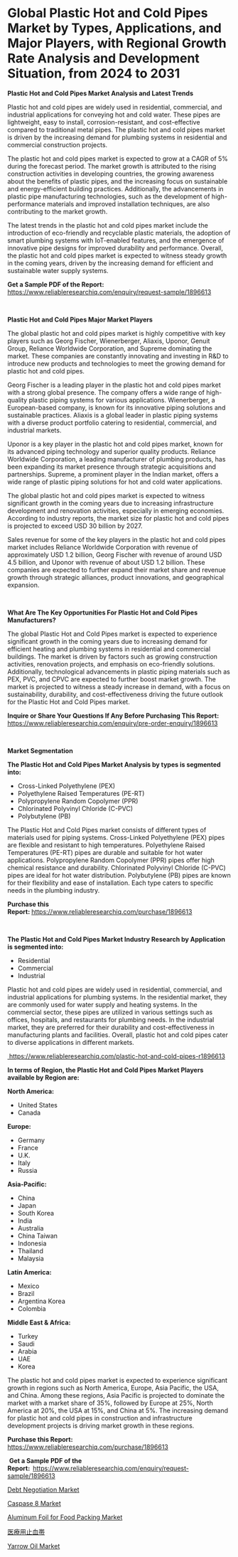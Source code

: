 <p><h1>Global Plastic Hot and Cold Pipes Market by Types, Applications, and Major Players, with Regional Growth Rate Analysis and Development Situation, from 2024 to 2031</h1></p><p><strong>Plastic Hot and Cold Pipes Market Analysis and Latest Trends</strong></p>
<p><p>Plastic hot and cold pipes are widely used in residential, commercial, and industrial applications for conveying hot and cold water. These pipes are lightweight, easy to install, corrosion-resistant, and cost-effective compared to traditional metal pipes. The plastic hot and cold pipes market is driven by the increasing demand for plumbing systems in residential and commercial construction projects.</p><p>The plastic hot and cold pipes market is expected to grow at a CAGR of 5% during the forecast period. The market growth is attributed to the rising construction activities in developing countries, the growing awareness about the benefits of plastic pipes, and the increasing focus on sustainable and energy-efficient building practices. Additionally, the advancements in plastic pipe manufacturing technologies, such as the development of high-performance materials and improved installation techniques, are also contributing to the market growth.</p><p>The latest trends in the plastic hot and cold pipes market include the introduction of eco-friendly and recyclable plastic materials, the adoption of smart plumbing systems with IoT-enabled features, and the emergence of innovative pipe designs for improved durability and performance. Overall, the plastic hot and cold pipes market is expected to witness steady growth in the coming years, driven by the increasing demand for efficient and sustainable water supply systems.</p></p>
<p><strong>Get a Sample PDF of the Report:&nbsp;</strong> <a href="https://www.reliableresearchiq.com/enquiry/request-sample/1896613">https://www.reliableresearchiq.com/enquiry/request-sample/1896613</a></p>
<p>&nbsp;</p>
<p><strong>Plastic Hot and Cold Pipes Major Market Players</strong></p>
<p><p>The global plastic hot and cold pipes market is highly competitive with key players such as Georg Fischer, Wienerberger, Aliaxis, Uponor, Genuit Group, Reliance Worldwide Corporation, and Supreme dominating the market. These companies are constantly innovating and investing in R&D to introduce new products and technologies to meet the growing demand for plastic hot and cold pipes.</p><p>Georg Fischer is a leading player in the plastic hot and cold pipes market with a strong global presence. The company offers a wide range of high-quality plastic piping systems for various applications. Wienerberger, a European-based company, is known for its innovative piping solutions and sustainable practices. Aliaxis is a global leader in plastic piping systems with a diverse product portfolio catering to residential, commercial, and industrial markets.</p><p>Uponor is a key player in the plastic hot and cold pipes market, known for its advanced piping technology and superior quality products. Reliance Worldwide Corporation, a leading manufacturer of plumbing products, has been expanding its market presence through strategic acquisitions and partnerships. Supreme, a prominent player in the Indian market, offers a wide range of plastic piping solutions for hot and cold water applications.</p><p>The global plastic hot and cold pipes market is expected to witness significant growth in the coming years due to increasing infrastructure development and renovation activities, especially in emerging economies. According to industry reports, the market size for plastic hot and cold pipes is projected to exceed USD 30 billion by 2027.</p><p>Sales revenue for some of the key players in the plastic hot and cold pipes market includes Reliance Worldwide Corporation with revenue of approximately USD 1.2 billion, Georg Fischer with revenue of around USD 4.5 billion, and Uponor with revenue of about USD 1.2 billion. These companies are expected to further expand their market share and revenue growth through strategic alliances, product innovations, and geographical expansion.</p></p>
<p>&nbsp;</p>
<p><strong>What Are The Key Opportunities For Plastic Hot and Cold Pipes Manufacturers?</strong></p>
<p><p>The global Plastic Hot and Cold Pipes market is expected to experience significant growth in the coming years due to increasing demand for efficient heating and plumbing systems in residential and commercial buildings. The market is driven by factors such as growing construction activities, renovation projects, and emphasis on eco-friendly solutions. Additionally, technological advancements in plastic piping materials such as PEX, PVC, and CPVC are expected to further boost market growth. The market is projected to witness a steady increase in demand, with a focus on sustainability, durability, and cost-effectiveness driving the future outlook for the Plastic Hot and Cold Pipes market.</p></p>
<p><strong>Inquire or Share Your Questions If Any Before Purchasing This Report:</strong> <a href="https://www.reliableresearchiq.com/enquiry/pre-order-enquiry/1896613">https://www.reliableresearchiq.com/enquiry/pre-order-enquiry/1896613</a></p>
<p>&nbsp;</p>
<p><strong>Market Segmentation</strong></p>
<p><strong>The Plastic Hot and Cold Pipes Market Analysis by types is segmented into:</strong></p>
<p><ul><li>Cross-Linked Polyethylene (PEX)</li><li>Polyethylene Raised Temperatures (PE-RT)</li><li>Polypropylene Random Copolymer (PPR)</li><li>Chlorinated Polyvinyl Chloride (C-PVC)</li><li>Polybutylene (PB)</li></ul></p>
<p><p>The Plastic Hot and Cold Pipes market consists of different types of materials used for piping systems. Cross-Linked Polyethylene (PEX) pipes are flexible and resistant to high temperatures. Polyethylene Raised Temperatures (PE-RT) pipes are durable and suitable for hot water applications. Polypropylene Random Copolymer (PPR) pipes offer high chemical resistance and durability. Chlorinated Polyvinyl Chloride (C-PVC) pipes are ideal for hot water distribution. Polybutylene (PB) pipes are known for their flexibility and ease of installation. Each type caters to specific needs in the plumbing industry.</p></p>
<p><strong>Purchase this Report:&nbsp;</strong><a href="https://www.reliableresearchiq.com/purchase/1896613">https://www.reliableresearchiq.com/purchase/1896613</a></p>
<p>&nbsp;</p>
<p><strong>The Plastic Hot and Cold Pipes Market Industry Research by Application is segmented into:</strong></p>
<p><ul><li>Residential</li><li>Commercial</li><li>Industrial</li></ul></p>
<p><p>Plastic hot and cold pipes are widely used in residential, commercial, and industrial applications for plumbing systems. In the residential market, they are commonly used for water supply and heating systems. In the commercial sector, these pipes are utilized in various settings such as offices, hospitals, and restaurants for plumbing needs. In the industrial market, they are preferred for their durability and cost-effectiveness in manufacturing plants and facilities. Overall, plastic hot and cold pipes cater to diverse applications in different markets.</p></p>
<p><a href="https://www.reliableresearchiq.com/plastic-hot-and-cold-pipes-r1896613">&nbsp;https://www.reliableresearchiq.com/plastic-hot-and-cold-pipes-r1896613</a></p>
<p><strong>In terms of Region, the Plastic Hot and Cold Pipes Market Players available by Region are:</strong></p>
<p>
    <p> <strong> North America: </strong>
        <ul>
            <li>United States</li>
            <li>Canada</li>
        </ul>
        </p> 
    <p> <strong> Europe: </strong>
        <ul>
            <li>Germany</li>
            <li>France</li>
            <li>U.K.</li>
            <li>Italy</li>
            <li>Russia</li>
        </ul>
        </p> 
    <p> <strong> Asia-Pacific: </strong>
        <ul>
            <li>China</li>
            <li>Japan</li>
            <li>South Korea</li>
            <li>India</li>
            <li>Australia</li>
            <li>China Taiwan</li>
            <li>Indonesia</li>
            <li>Thailand</li>
            <li>Malaysia</li>
        </ul>
        </p> 
    <p> <strong> Latin America: </strong>
        <ul>
            <li>Mexico</li>
            <li>Brazil</li>
            <li>Argentina Korea</li>
            <li>Colombia</li>
        </ul>
        </p> 
    <p> <strong> Middle East & Africa: </strong>
        <ul>
            <li>Turkey</li>
            <li>Saudi</li>
            <li>Arabia</li>
            <li>UAE</li>
            <li>Korea</li>
        </ul>
    </p>
    </p>
<p><p>The plastic hot and cold pipes market is expected to experience significant growth in regions such as North America, Europe, Asia Pacific, the USA, and China. Among these regions, Asia Pacific is projected to dominate the market with a market share of 35%, followed by Europe at 25%, North America at 20%, the USA at 15%, and China at 5%. The increasing demand for plastic hot and cold pipes in construction and infrastructure development projects is driving market growth in these regions.</p></p>
<p><strong>Purchase this Report: </strong><a href="https://www.reliableresearchiq.com/purchase/1896613">https://www.reliableresearchiq.com/purchase/1896613</a></p>
<p>&nbsp;<strong>Get a Sample PDF of the Report:&nbsp;&nbsp;</strong><a href="https://www.reliableresearchiq.com/enquiry/request-sample/1896613">https://www.reliableresearchiq.com/enquiry/request-sample/1896613</a></p>
<p><strong></strong></p>
<p><p><a href="https://github.com/Krdamani25/Market-Research-Report-List-1/blob/main/debt-negotiation-market.md">Debt Negotiation Market</a></p><p><a href="https://issuu.com/reportprime-2/docs/caspase-8-market-size-2030.pptx">Caspase 8 Market</a></p><p><a href="https://medium.com/@sagorhossaincs33_80453/aluminum-foil-for-food-packing-market-size-growth-trends-statistics-forecasts-2024-2031-b974e0ffcbc5">Aluminum Foil for Food Packing Market</a></p><p><a href="https://github.com/nxboeu02965442/Market-Research-Report-List-3/blob/main/18043425256.md">医療用止血帯</a></p><p><a href="https://medium.com/@hassen.nww/yarrow-oil-market-emerging-trends-and-future-prospects-for-period-from-2024-to-2031-ad4ca47aa0a6">Yarrow Oil Market</a></p></p>